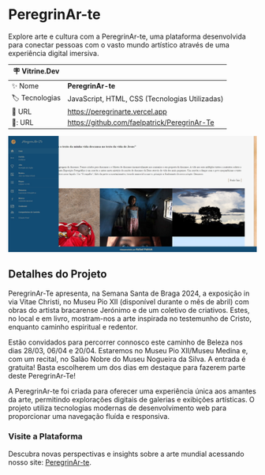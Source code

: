 ﻿# PeregrinAr-te

Explore arte e cultura com a PeregrinAr-te, uma plataforma desenvolvida para conectar pessoas com o vasto mundo artístico através de uma experiência digital imersiva.

| :placard: Vitrine.Dev |     |
| -------------  | --- |
| :sparkles: Nome        | **PeregrinAr-te**
| :label: Tecnologias | JavaScript, HTML, CSS (Tecnologias Utilizadas)
| :rocket: URL         | https://peregrinarte.vercel.app
| 📁: URL         | https://github.com/faelpatrick/PeregrinAr-Te

<!-- Inserir imagem com a #vitrinedev ao final do link -->
![image](https://raw.githubusercontent.com/faelpatrick/PeregrinAr-Te/main/src/assets/peregrinarte_home.jpg#vitrinedev)

## Detalhes do Projeto

PeregrinAr-Te apresenta, na Semana Santa de Braga 2024, a exposição in via Vitae Christi, no Museu Pio XII (disponível durante o mês de abril) com obras do artista bracarense Jerónimo e de um coletivo de criativos. Estes, no local e em livro, mostram-nos a arte inspirada no testemunho de Cristo, enquanto caminho espiritual e redentor.

Estão convidados para percorrer connosco este caminho de Beleza nos dias 28/03, 06/04 e 20/04. Estaremos no Museu Pio XII/Museu Medina e, com um recital, no Salão Nobre do Museu Nogueira da Silva. A entrada é gratuita! Basta escolherem um dos dias em destaque para fazerem parte deste PeregrinAr-Te!

A PeregrinAr-te foi criada para oferecer uma experiência única aos amantes da arte, permitindo explorações digitais de galerias e exibições artísticas. 
O projeto utiliza tecnologias modernas de desenvolvimento web para proporcionar uma navegação fluída e responsiva.

### Visite a Plataforma

Descubra novas perspectivas e insights sobre a arte mundial acessando nosso site: [PeregrinAr-te](https://peregrinarte.vercel.app/).
